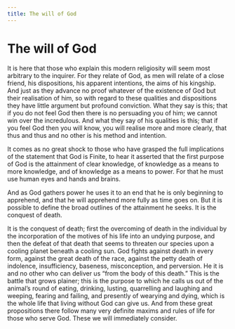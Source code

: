```yaml
---
title: The will of God
---
```

# The will of God

It is here that those who explain this modern religiosity will seem most
arbitrary to the inquirer. For they relate of God, as men will relate of
a close friend, his dispositions, his apparent intentions, the aims of
his kingship. And just as they advance no proof whatever of the
existence of God but their realisation of him, so with regard to these
qualities and dispositions they have little argument but profound
conviction. What they say is this; that if you do not feel God then
there is no persuading you of him; we cannot win over the incredulous.
And what they say of his qualities is this; that if you feel God then
you will know, you will realise more and more clearly, that thus and
thus and no other is his method and intention.

It comes as no great shock to those who have grasped the full
implications of the statement that God is Finite, to hear it asserted
that the first purpose of God is the attainment of clear knowledge, of
knowledge as a means to more knowledge, and of knowledge as a means to
power. For that he must use human eyes and hands and brains.

And as God gathers power he uses it to an end that he is only beginning
to apprehend, and that he will apprehend more fully as time goes on. But
it is possible to define the broad outlines of the attainment he seeks.
It is the conquest of death.

It is the conquest of death; first the overcoming of death in the
individual by the incorporation of the motives of his life into an
undying purpose, and then the defeat of that death that seems to
threaten our species upon a cooling planet beneath a cooling sun. God
fights against death in every form, against the great death of the race,
against the petty death of indolence, insufficiency, baseness,
misconception, and perversion. He it is and no other who can deliver us
“from the body of this death.” This is the battle that grows plainer;
this is the purpose to which he calls us out of the animal’s round of
eating, drinking, lusting, quarrelling and laughing and weeping, fearing
and failing, and presently of wearying and dying, which is the whole
life that living without God can give us. And from these great
propositions there follow many very definite maxims and rules of life
for those who serve God. These we will immediately consider.
